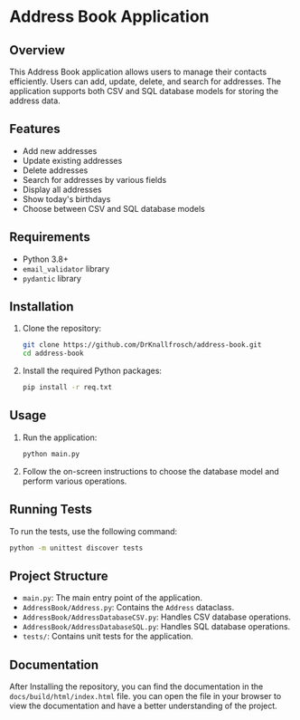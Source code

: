 # Address Book Application

## Overview

This Address Book application allows users to manage their contacts efficiently. Users can add, update, delete, and search for addresses. The application supports both CSV and SQL database models for storing the address data.

## Features

- Add new addresses
- Update existing addresses
- Delete addresses
- Search for addresses by various fields
- Display all addresses
- Show today's birthdays
- Choose between CSV and SQL database models

## Requirements

- Python 3.8+
- `email_validator` library
- `pydantic` library

## Installation

1. Clone the repository:
    ```sh
    git clone https://github.com/DrKnallfrosch/address-book.git
    cd address-book
    ```

2. Install the required Python packages:
    ```sh
    pip install -r req.txt
    ```

## Usage

1. Run the application:
    ```sh
    python main.py
    ```

2. Follow the on-screen instructions to choose the database model and perform various operations.

## Running Tests

To run the tests, use the following command:
```sh
python -m unittest discover tests
```

## Project Structure

- `main.py`: The main entry point of the application.
- `AddressBook/Address.py`: Contains the `Address` dataclass.
- `AddressBook/AddressDatabaseCSV.py`: Handles CSV database operations.
- `AddressBook/AddressDatabaseSQL.py`: Handles SQL database operations.
- `tests/`: Contains unit tests for the application.

## Documentation

After Installing the repository, you can find the documentation in the `docs/build/html/index.html` file.
you can open the file in your browser to view the documentation and have a better understanding of the project.
